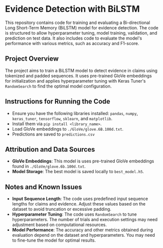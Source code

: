 # Evidence Detection with BiLSTM

This repository contains code for training and evaluating a Bi-directional Long Short-Term Memory (BiLSTM) model for evidence detection. The code is structured to allow hyperparameter tuning, model training, validation, and prediction on test data. It also includes code to evaluate the model's performance with various metrics, such as accuracy and F1-score.

## Project Overview
The project aims to train a BiLSTM model to detect evidence in claims using tokenized and padded sequences. It uses pre-trained GloVe embeddings for initialization and applies hyperparameter tuning with Keras Tuner's `RandomSearch` to find the optimal model configuration.

## Instructions for Running the Code
   - Ensure you have the following libraries installed: `pandas`, `numpy`, `keras_tuner`, `tensorflow`, `sklearn`, and `matplotlib`.
   - Install them via `pip install <library_name>`.
   - Load GloVe embeddings to `./GloVe/glove.6B.100d.txt`.
   - Predictions are saved to `predictions.csv`


## Attribution and Data Sources
- **GloVe Embeddings**: This model is uses pre-trained GloVe embeddings found in `./GloVe/glove.6b.100d.txt`.
- **Model Storage**: The best model is saved locally to `best_model.h5`.

## Notes and Known Issues
- **Input Sequence Length**: The code uses predefined input sequence lengths for claims and evidence. Adjust these values based on the dataset to avoid truncation or excessive padding.
- **Hyperparameter Tuning**: The code uses `RandomSearch` to tune hyperparameters. The number of trials and execution settings may need adjustment based on computational resources.
- **Model Performance**: The accuracy and other metrics obtained during evaluation depend on the dataset and hyperparameters. You may need to fine-tune the model for optimal results.
